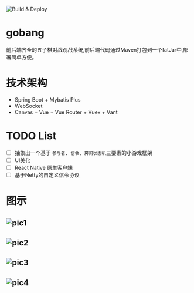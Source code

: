 ![Build & Deploy](https://github.com/yungyu16/gobang/workflows/Build%20&%20Deploy/badge.svg)
# gobang
前后端齐全的五子棋对战观战系统,前后端代码通过Maven打包到一个fatJar中,部署简单方便。

# 技术架构
- Spring Boot + Mybatis Plus
- WebSocket
- Canvas + Vue + Vue Router + Vuex + Vant

# TODO List
* [ ] 抽象出一个基于 `参与者`、`信令`、`房间状态机`三要素的小游戏框架
* [ ] UI美化
* [ ] React Native 原生客户端 
* [ ] 基于Netty的自定义信令协议

# 图示
![pic1](doc/pic1.jpg)
---
![pic2](doc/pic2.jpg)
---
![pic3](doc/pic3.jpg)
---
![pic4](doc/pic4.jpg)
---
